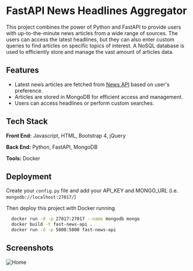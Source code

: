 
# FastAPI News Headlines Aggregator 

This project combines the power of Python and FastAPI to provide users with up-to-the-minute news articles from a wide range of sources. The users can access the latest headlines, but they can also enter custom queries to find articles on specific topics of interest. A NoSQL database is used to efficiently store and manage the vast amount of articles data.


## Features

- Latest news articles are fetched from [News API](https://newsapi.org/) based on user's preference.
- Articles are stored in MongoDB for efficient access and management.
- Users can access headlines or perform custom searches.
## Tech Stack

**Front End:** Javascript, HTML, Bootstrap 4, jQuery <br>

**Back End:** Python, FastAPI, MongoDB <br>

**Tools:** Docker


## Deployment
Create your `config.py` file and add your API_KEY and MONGO_URL (i.e. `mongodb://localhost:27017/`)

Then deploy this project with Docker running

```bash
  docker run -d -p 27017:27017 --name mongodb mongo 
  docker build -t fast-news-api . 
  docker run -d -p 5000:5000 fast-news-api 
```

## Screenshots

![Home](https://github.com/manosmin/Headlines-FastAPI/blob/master/screenshots/home.gif)